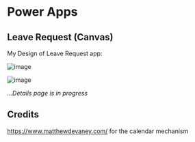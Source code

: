 # Power Apps
## Leave Request (Canvas)
My Design of Leave Request app:

![image](https://github.com/user-attachments/assets/78d42667-4943-4434-8edb-ba3766ae2fba)

![image](https://github.com/user-attachments/assets/d69da827-1461-4d28-a05a-a690b2d2f2f8)


*...Details page is in progress*

## Credits
https://www.matthewdevaney.com/ for the calendar mechanism
